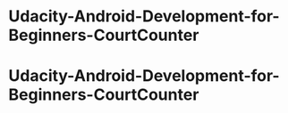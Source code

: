 # Udacity-Android-Development-for-Beginners-CourtCounter 
# Udacity-Android-Development-for-Beginners-CourtCounter 

